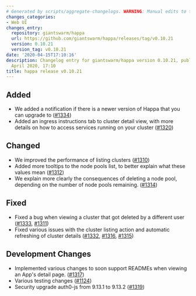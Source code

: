 ```yaml
---
# Generated by scripts/aggregate-changelogs. WARNING: Manual edits to this files will be overwritten.
changes_categories:
- Web UI
changes_entry:
  repository: giantswarm/happa
  url: https://github.com/giantswarm/happa/releases/tag/v0.10.21
  version: 0.10.21
  version_tag: v0.10.21
date: '2020-04-15T17:10:16'
description: Changelog entry for giantswarm/happa version 0.10.21, published on 15
  April 2020, 17:10
title: happa release v0.10.21
---
```


## Added
- We added a notification if there is a newer version of Happa that you can upgrade to ([#1334](https://github.com/giantswarm/happa/pull/1334))
- Added an ingress instructions tab to cluster detail view, with more details on how to access services running on your cluster ([#1320](https://github.com/giantswarm/happa/pull/1320))

## Changed
- We improved the performance of listing clusters ([#1310](https://github.com/giantswarm/happa/pull/1310))
- Added more tooltips to the node pools list, to better explain what these values mean ([#1312](https://github.com/giantswarm/happa/pull/1312))
- We explain more clearly the consequences of deleting a node pool, depending on the number of node pools remaining. ([#1314](https://github.com/giantswarm/happa/pull/1314))

## Fixed
- Fixed a bug when viewing a cluster that got deleted by a different user ([#1333](https://github.com/giantswarm/happa/pull/1333), [#1311](https://github.com/giantswarm/happa/pull/1311))
- Fixed various issues with the cluster listing action and automatic refreshing of cluster details ([#1332](https://github.com/giantswarm/happa/pull/1332), [#1316](https://github.com/giantswarm/happa/pull/1316), [#1315](https://github.com/giantswarm/happa/pull/1315))

## Development Changes
- Implemented various changes to soon support READMEs when viewing an App's detail page. ([#1317](https://github.com/giantswarm/happa/pull/1317))
- Various testing changes ([#1124](https://github.com/giantswarm/happa/pull/1124))
- Security upgrade auth0-js from 9.13.1 to 9.13.2 ([#1319](https://github.com/giantswarm/happa/pull/1319))

